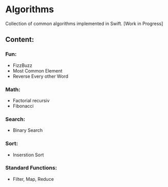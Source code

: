 # Algorithms

Collection of common algorithms implemented in Swift. [Work in Progress]

## Content:

### Fun:
- FizzBuzz
- Most Common Element
- Reverse Every other Word

### Math:
- Factorial recursiv
- Fibonacci

### Search:
- Binary Search

### Sort:
- Inserstion Sort

### Standard Functions:
- Filter, Map, Reduce


